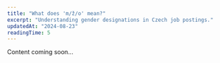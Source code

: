 ```yaml
---
title: "What does 'm/ž/o' mean?"
excerpt: "Understanding gender designations in Czech job postings."
updatedAt: "2024-08-23"
readingTime: 5
---
```


Content coming soon...
